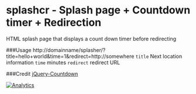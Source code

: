 splashcr - Splash page + Countdown timer + Redirection
===================================
HTML splash page that displays a count down timer before redirecting 

###Usage
http://domainname/splasher/?title=hello+world&time=1&redirect=http://somewhere
     `title`  Next location information
     `time`   minutes
     `redirect` redirect URL

###Credit
[jQuery-Countdown](https://github.com/martinaglv/jQuery-Countdown)

[![Analytics](https://ga-beacon.appspot.com/UA-55381661-1/splashcr/readme)](https://github.com/igrigorik/ga-beacon)
